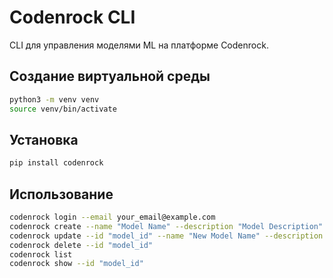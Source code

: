 # Codenrock CLI

CLI для управления моделями ML на платформе Codenrock.

## Создание виртуальной среды
```sh
python3 -m venv venv
source venv/bin/activate
```

## Установка

```sh
pip install codenrock
```

## Использование

```sh
codenrock login --email your_email@example.com
codenrock create --name "Model Name" --description "Model Description" --path "/path/to/model"
codenrock update --id "model_id" --name "New Model Name" --description "New Description" --path "/path/to/new/model"
codenrock delete --id "model_id"
codenrock list
codenrock show --id "model_id"
```
